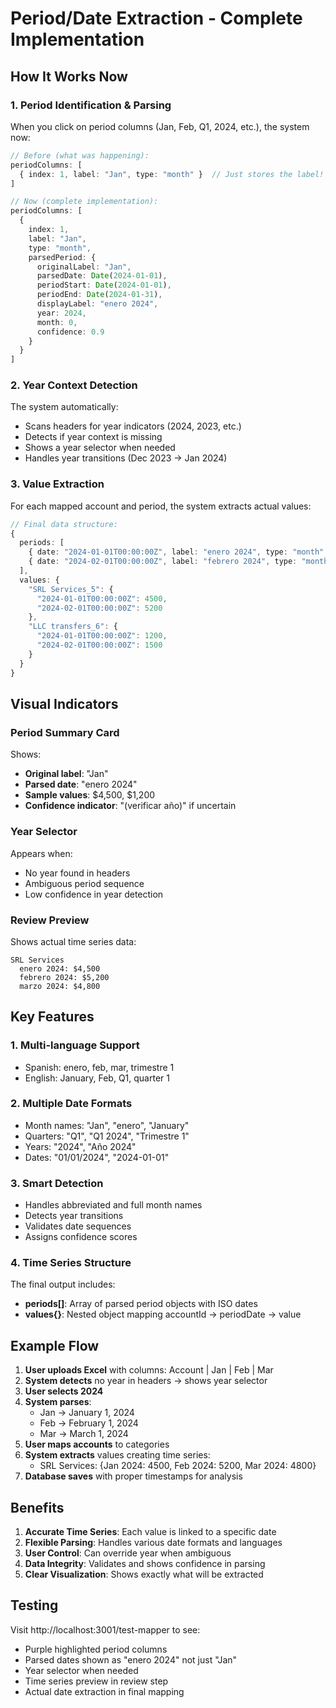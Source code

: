 # Period/Date Extraction - Complete Implementation

## How It Works Now

### 1. **Period Identification & Parsing**
When you click on period columns (Jan, Feb, Q1, 2024, etc.), the system now:

```typescript
// Before (what was happening):
periodColumns: [
  { index: 1, label: "Jan", type: "month" }  // Just stores the label!
]

// Now (complete implementation):
periodColumns: [
  { 
    index: 1, 
    label: "Jan",
    type: "month",
    parsedPeriod: {
      originalLabel: "Jan",
      parsedDate: Date(2024-01-01),
      periodStart: Date(2024-01-01),
      periodEnd: Date(2024-01-31),
      displayLabel: "enero 2024",
      year: 2024,
      month: 0,
      confidence: 0.9
    }
  }
]
```

### 2. **Year Context Detection**
The system automatically:
- Scans headers for year indicators (2024, 2023, etc.)
- Detects if year context is missing
- Shows a year selector when needed
- Handles year transitions (Dec 2023 → Jan 2024)

### 3. **Value Extraction**
For each mapped account and period, the system extracts actual values:

```typescript
// Final data structure:
{
  periods: [
    { date: "2024-01-01T00:00:00Z", label: "enero 2024", type: "month" },
    { date: "2024-02-01T00:00:00Z", label: "febrero 2024", type: "month" }
  ],
  values: {
    "SRL Services_5": {
      "2024-01-01T00:00:00Z": 4500,
      "2024-02-01T00:00:00Z": 5200
    },
    "LLC transfers_6": {
      "2024-01-01T00:00:00Z": 1200,
      "2024-02-01T00:00:00Z": 1500
    }
  }
}
```

## Visual Indicators

### Period Summary Card
Shows:
- **Original label**: "Jan"
- **Parsed date**: "enero 2024" 
- **Sample values**: $4,500, $1,200
- **Confidence indicator**: "(verificar año)" if uncertain

### Year Selector
Appears when:
- No year found in headers
- Ambiguous period sequence
- Low confidence in year detection

### Review Preview
Shows actual time series data:
```
SRL Services
  enero 2024: $4,500
  febrero 2024: $5,200
  marzo 2024: $4,800
```

## Key Features

### 1. **Multi-language Support**
- Spanish: enero, feb, mar, trimestre 1
- English: January, Feb, Q1, quarter 1

### 2. **Multiple Date Formats**
- Month names: "Jan", "enero", "January"
- Quarters: "Q1", "Q1 2024", "Trimestre 1"
- Years: "2024", "Año 2024"
- Dates: "01/01/2024", "2024-01-01"

### 3. **Smart Detection**
- Handles abbreviated and full month names
- Detects year transitions
- Validates date sequences
- Assigns confidence scores

### 4. **Time Series Structure**
The final output includes:
- **periods[]**: Array of parsed period objects with ISO dates
- **values{}**: Nested object mapping accountId → periodDate → value

## Example Flow

1. **User uploads Excel** with columns: Account | Jan | Feb | Mar
2. **System detects** no year in headers → shows year selector
3. **User selects 2024**
4. **System parses**:
   - Jan → January 1, 2024
   - Feb → February 1, 2024
   - Mar → March 1, 2024
5. **User maps accounts** to categories
6. **System extracts** values creating time series:
   - SRL Services: {Jan 2024: 4500, Feb 2024: 5200, Mar 2024: 4800}
7. **Database saves** with proper timestamps for analysis

## Benefits

1. **Accurate Time Series**: Each value is linked to a specific date
2. **Flexible Parsing**: Handles various date formats and languages
3. **User Control**: Can override year when ambiguous
4. **Data Integrity**: Validates and shows confidence in parsing
5. **Clear Visualization**: Shows exactly what will be extracted

## Testing

Visit http://localhost:3001/test-mapper to see:
- Purple highlighted period columns
- Parsed dates shown as "enero 2024" not just "Jan"
- Year selector when needed
- Time series preview in review step
- Actual date extraction in final mapping